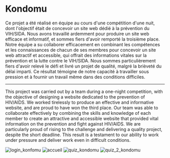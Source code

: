 # Kondomu

Ce projet a été réalisé en équipe au cours d'une compétition d'une nuit, dont l'objectif était de concevoir un site web dédié à la prévention du VIH/SIDA. Nous avons travaillé ardemment pour produire un site web efficace et informatif, et sommes fiers d'avoir remporté la troisième place. Notre équipe a su collaborer efficacement en combinant les compétences et les connaissances de chacun de ses membres pour concevoir un site web attractif et accessible, qui offrait des informations vitales sur la prévention et la lutte contre le VIH/SIDA. Nous sommes particulièrement fiers d'avoir relevé le défi et livré un projet de qualité, malgré la brièveté du délai imparti. Ce résultat témoigne de notre capacité à travailler sous pression et à fournir un travail même dans des conditions difficiles.

----------------------------------------------------------------------------------------------------------------------------------------------------------------

This project was carried out by a team during a one-night competition, with the objective of designing a website dedicated to the prevention of HIV/AIDS. We worked tirelessly to produce an effective and informative website, and are proud to have won the third place. Our team was able to collaborate effectively by combining the skills and knowledge of each member to create an attractive and accessible website that provided vital information on the prevention and fight against HIV/AIDS. We are particularly proud of rising to the challenge and delivering a quality project, despite the short deadline. This result is a testament to our ability to work under pressure and deliver work even in difficult conditions.



![login_konfomu](https://user-images.githubusercontent.com/59121834/224043891-c0281547-d59c-4990-aab7-6ee92d3bbd90.PNG)
![accueil](https://user-images.githubusercontent.com/59121834/224044797-ab2b27fd-6639-4680-9d10-f3011b075f37.PNG)
![quiz_kondomu](https://user-images.githubusercontent.com/59121834/224043881-c6ecf798-1f9e-4da3-b671-ec4c1c11a680.PNG)
![quiz_2_kondomu](https://user-images.githubusercontent.com/59121834/224043896-bb62be19-d4f7-4e6d-9b0e-052e057b9fee.PNG)

